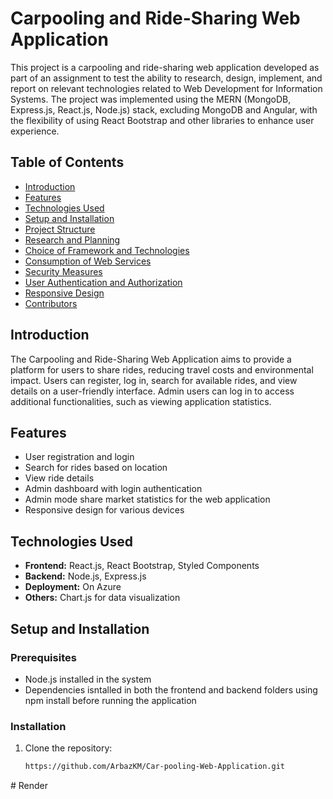 # Carpooling and Ride-Sharing Web Application

This project is a carpooling and ride-sharing web application developed as part of an assignment to test the ability to research, design, implement, and report on relevant technologies related to Web Development for Information Systems. The project was implemented using the MERN (MongoDB, Express.js, React.js, Node.js) stack, excluding MongoDB and Angular, with the flexibility of using React Bootstrap and other libraries to enhance user experience.

## Table of Contents

- [Introduction](#introduction)
- [Features](#features)
- [Technologies Used](#technologies-used)
- [Setup and Installation](#setup-and-installation)
- [Project Structure](#project-structure)
- [Research and Planning](#research-and-planning)
- [Choice of Framework and Technologies](#choice-of-framework-and-technologies)
- [Consumption of Web Services](#consumption-of-web-services)
- [Security Measures](#security-measures)
- [User Authentication and Authorization](#user-authentication-and-authorization)
- [Responsive Design](#responsive-design)
- [Contributors](#contributors)

## Introduction

The Carpooling and Ride-Sharing Web Application aims to provide a platform for users to share rides, reducing travel costs and environmental impact. Users can register, log in, search for available rides, and view details on a user-friendly interface. Admin users can log in to access additional functionalities, such as viewing application statistics.

## Features

- User registration and login
- Search for rides based on location
- View ride details
- Admin dashboard with login authentication
- Admin mode share market statistics for the web application
- Responsive design for various devices

## Technologies Used

- **Frontend:** React.js, React Bootstrap, Styled Components
- **Backend:** Node.js, Express.js
- **Deployment:** On Azure
- **Others:** Chart.js for data visualization

## Setup and Installation

### Prerequisites

- Node.js installed in the system
- Dependencies isntalled in both the frontend and backend folders using npm install before running the application

### Installation

1. Clone the repository:

   ```bash
   https://github.com/ArbazKM/Car-pooling-Web-Application.git
#   R e n d e r  
 